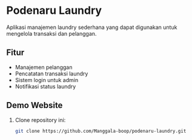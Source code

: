 # Podenaru Laundry

Aplikasi manajemen laundry sederhana yang dapat digunakan untuk mengelola transaksi dan pelanggan.

## Fitur
- Manajemen pelanggan
- Pencatatan transaksi laundry
- Sistem login untuk admin
- Notifikasi status laundry

## Demo Website

1. Clone repository ini:
   ```bash
   git clone https://github.com/Manggala-boop/podenaru-laundry.git
